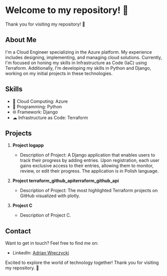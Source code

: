 
# Welcome to my repository! 👋

Thank you for visiting my repository! 🎉

## About Me

I'm a Cloud Engineer specializing in the Azure platform. My experience includes designing, implementing, and managing cloud solutions. Currently, I'm focused on honing my skills in Infrastructure as Code (IaC) using Terraform. Additionally, I'm developing my skills in Python and Django, working on my initial projects in these technologies.

## Skills

- 🚀 Cloud Computing: Azure
- 🐍 Programming: Python
- 🌐 Framework: Django
- ☁ Infrastructure as Code: Terraform

## Projects

1. **Project logapp**
   - Description of Project:
     A Django application that enables users to track their progress by adding entries. Upon registration, each user gains exclusive access to their entries, allowing them to monitor, review, or edit their progress. The application is in Polish language.

2. **Project terraform_github_apiterraform_github_api**
   - Description of Project:
     The most highlighted Terraform projects on GitHub visualized with plotly.

3. **Project C**
   - Description of Project C.

## Contact

Want to get in touch? Feel free to find me on:

- LinkedIn: [Adrian Wręczycki](www.linkedin.com/in/adrian-wręczycki)

Excited to explore the world of technology together! Thank you for visiting my repository. 🚀

